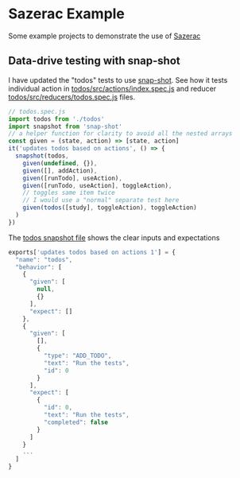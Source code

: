 # Sazerac Example

Some example projects to demonstrate the use of [Sazerac](http://github.com/mikec/sazerac)

## Data-drive testing with snap-shot

I have updated the "todos" tests to use [snap-shot](https://github.com/bahmutov/snap-shot).
See how it tests individual action in
[todos/src/actions/index.spec.js](todos/src/actions/index.spec.js) and
reducer [todos/src/reducers/todos.spec.js](todos/src/reducers/todos.spec.js)
files.

```js
// todos.spec.js
import todos from './todos'
import snapshot from 'snap-shot'
// a helper function for clarity to avoid all the nested arrays
const given = (state, action) => [state, action]
it('updates todos based on actions', () => {
  snapshot(todos,
    given(undefined, {}),
    given([], addAction),
    given([runTodo], useAction),
    given([runTodo, useAction], toggleAction),
    // toggles same item twice
    // I would use a "normal" separate test here
    given(todos([study], toggleAction), toggleAction)
  )
})
```

The [todos snapshot file](todos/__snapshots__/todos.spec.js.snap-shot)
shows the clear inputs and expectations

```js
exports['updates todos based on actions 1'] = {
  "name": "todos",
  "behavior": [
    {
      "given": [
        null,
        {}
      ],
      "expect": []
    },
    {
      "given": [
        [],
        {
          "type": "ADD_TODO",
          "text": "Run the tests",
          "id": 0
        }
      ],
      "expect": [
        {
          "id": 0,
          "text": "Run the tests",
          "completed": false
        }
      ]
    }
    ...
  ]
}
```
